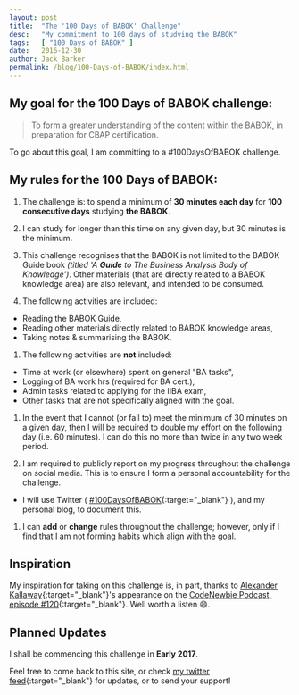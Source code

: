 ```yaml
---
layout: post
title:  "The '100 Days of BABOK' Challenge"
desc:   "My commitment to 100 days of studying the BABOK"
tags:   [ "100 Days of BABOK" ]
date:   2016-12-30
author: Jack Barker
permalink: /blog/100-Days-of-BABOK/index.html
---
```


## My goal for the 100 Days of BABOK challenge:

> To form a greater understanding of the content within the BABOK, in preparation for CBAP certification.

To go about this goal, I am committing to a #100DaysOfBABOK challenge.

## My rules for the 100 Days of BABOK:

1. The challenge is: to spend a minimum of **30 minutes each day** for **100 consecutive days** studying **the BABOK**.

1. I can study for longer than this time on any given day, but 30 minutes is the minimum.

1. This challenge recognises that the BABOK is not limited to the BABOK Guide book *(titled 'A **Guide** to The Business Analysis Body of Knowledge')*.
Other materials (that are directly related to a BABOK knowledge area) are also relevant, and intended to be consumed.

1. The following activities are included:
  - Reading the BABOK Guide,
  - Reading other materials directly related to BABOK knowledge areas,
  - Taking notes & summarising the BABOK.

1. The following activities are **not** included:
  - Time at work (or elsewhere) spent on general "BA tasks",
  - Logging of BA work hrs (required for BA cert.),
  - Admin tasks related to applying for the IIBA exam,
  - Other tasks that are not specifically aligned with the goal.

1. In the event that I cannot (or fail to) meet the minimum of 30 minutes on a given day, then I will be required to double my effort on the following day (i.e. 60 minutes). I can do this no more than twice in any two week period.

1. I am required to publicly report on my progress throughout the challenge on social media. This is to ensure I form a personal accountability for the challenge.
  - I will use Twitter ( [#100DaysOfBABOK][twitter-100daysofbabok]{:target="_blank"} ), and my personal blog, to document this.

1. I can **add** or **change** rules throughout the challenge; however, only if I find that I am not forming habits which align with the goal.



## Inspiration

My inspiration for taking on this challenge is, in part, thanks to [Alexander Kallaway][kallaway-twitter]{:target="_blank"}'s appearance
on the [CodeNewbie Podcast, episode #120][code-newbie-120]{:target="_blank"}. Well worth a listen :smile:.



## Planned Updates

I shall be commencing this challenge in **Early 2017**.

Feel free to come back to this site, or check [my twitter feed][jackbarker-twitter]{:target="_blank"} for updates, or to send your support!



[code-newbie-120]: http://www.codenewbie.org/podcast/100-days-of-code "Ep. 120 | 100 Days of Code"
[kallaway-twitter]: http://twitter.com/ka11away "Alexander Kallaway (Twitter)"
[jackbarker-twitter]: http://twitter.com/jackbarker "Jack Barker (Twitter)"
[twitter-100daysofbabok]: http://twitter.com/search?f=tweets&q=%23100DaysOfBABOK "#100DaysOfBABOK (Twitter)"
